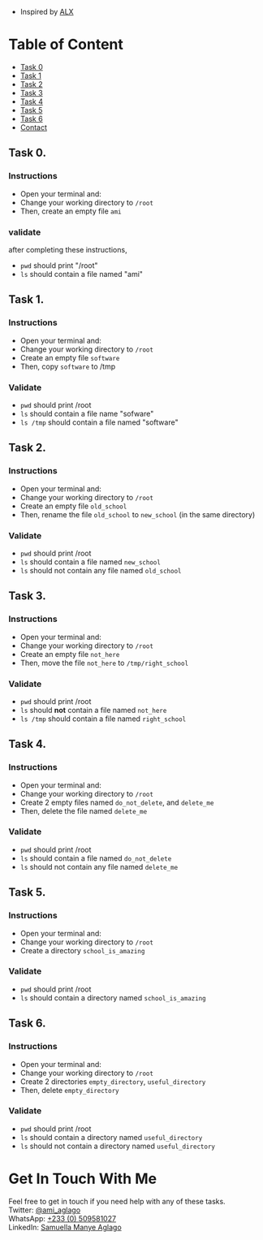 + Inspired by [ALX](https://www.alxafrica.com/)

# Table of Content
+ [Task 0](#task-0)
+ [Task 1](#task-1)
+ [Task 2](#task-2)
+ [Task 3](#task-3)
+ [Task 4](#task-4)
+ [Task 5](#task-5)
+ [Task 6](#task-6)
+ [Contact](#get-in-touch-with-me)

## Task 0.
### Instructions
+  Open your terminal and:
+ Change your working directory to `/root`
+ Then, create an empty file `ami`  

### validate
after completing these instructions,
+ `pwd` should print "/root"
+ `ls` should contain a file named "ami"

## Task 1.
### Instructions
+ Open your terminal and:
+ Change your working directory to `/root`
+ Create an empty file `software`
+ Then, copy `software` to /tmp

### Validate
+ `pwd` should print /root
+ `ls` should contain a file name "sofware"
+ `ls /tmp` should contain a file named "software"

## Task 2.
### Instructions
+ Open your terminal and:
+ Change your working directory to `/root`
+ Create an empty file `old_school`
+ Then, rename the file `old_school` to `new_school` (in the same directory)

### Validate
+ `pwd` should print /root
+ `ls` should contain a file named `new_school`
+ `ls` should not contain any file named `old_school`

## Task 3.
### Instructions
+ Open your terminal and:
+ Change your working directory to `/root`
+ Create an empty file `not_here`
+ Then, move the file `not_here` to `/tmp/right_school`

### Validate
+ `pwd` should print /root
+ `ls` should **not** contain a file named `not_here`
+ `ls /tmp` should contain a file named `right_school`

## Task 4.
### Instructions
+ Open your terminal and:
+ Change your working directory to `/root`
+ Create 2 empty files named `do_not_delete`, and `delete_me`
+ Then, delete the file named `delete_me`

### Validate
+ `pwd` should print /root
+ `ls` should contain a file named `do_not_delete`
+ `ls` should not contain any file named `delete_me`

## Task 5.
### Instructions
+ Open your terminal and:
+ Change your working directory to `/root`
+ Create a directory `school_is_amazing`

### Validate
+ `pwd` should print /root
+ `ls` should contain a directory named `school_is_amazing`

## Task 6.
### Instructions
+ Open your terminal and:
+ Change your working directory to `/root`
+ Create 2 directories `empty_directory`, `useful_directory`
+ Then, delete `empty_directory`

### Validate
+ `pwd` should print /root
+ `ls` should contain a directory named `useful_directory`
+ `ls` should not contain a directory named `useful_directory`

# Get In Touch With Me
Feel free to get in touch if you need help with any of these tasks.  
Twitter: [@ami_aglago](https://twitter.com/ami_aglago)  
WhatsApp: [+233 (0) 509581027](https://wa.me/233509581027?text=Kindle%20be%20brief%20and%20straightforward)  
LinkedIn: [Samuella Manye Aglago](https://www.linkedin.com/in/aglago)  

